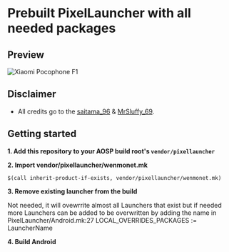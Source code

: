 # Prebuilt PixelLauncher with all needed packages

## Preview

![Xiaomi Pocophone F1](https://i.imgur.com/OR8QrxM.jpeg)


## Disclaimer
- All credits go to the [saitama_96](https://t.me/saitama_96) & [MrSluffy_69](https://t.me/MrSluffy_69).

## Getting started
**1. Add this repository to your AOSP build root's `vendor/pixellauncher`**

**2. Import vendor/pixellauncher/wenmonet.mk**

`$(call inherit-product-if-exists, vendor/pixellauncher/wenmonet.mk)`

**3. Remove existing launcher from the build**

Not needed, it will ovewrrite almost all Launchers that exist but if needed more Launchers can be added to be overwritten by adding the name in PixelLauncher/Android.mk:27 LOCAL_OVERRIDES_PACKAGES := LauncherName

**4. Build Android**
